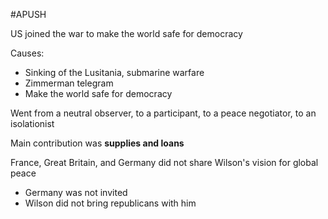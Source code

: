 #APUSH 
 
 US joined the war to make the world safe for democracy

Causes:
- Sinking of the Lusitania, submarine warfare
- Zimmerman telegram
- Make the world safe for democracy
 
 Went from a neutral observer, to a participant, to a peace negotiator, to an isolationist
 
 Main contribution was **supplies and loans**
 
 France, Great Britain, and Germany did not share Wilson's vision for global peace
 - Germany was not invited
 - Wilson did not bring republicans with him


 
